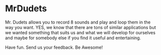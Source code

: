# MrDudets

Mr. Dudets allows you to record 8 sounds and play and loop them in the way you want. YES, we know that there are tons of similar applications but we wanted something that suits us and what we will develop for ourselves and maybe for somebody else if you find it useful and entertaining.

Have fun. Send us your feedback. Be Awesome!
